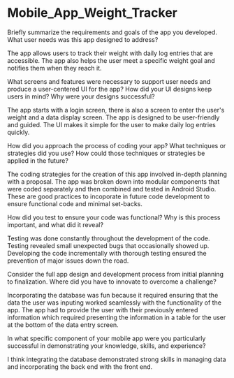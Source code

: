 # Mobile_App_Weight_Tracker


Briefly summarize the requirements and goals of the app you developed. What user needs was this app designed to address?

The app allows users to track their weight with daily log entries that are accessible. The app also helps the user meet a specific weight goal and notifies them when they reach it.



What screens and features were necessary to support user needs and produce a user-centered UI for the app? How did your UI designs keep users in mind? Why were your designs successful?

The app starts with a login screen, there is also a screen to enter the user's weight and a data display screen. The app is designed to be user-friendly and guided. The UI makes it simple for the user to make daily log entries quickly.



How did you approach the process of coding your app? What techniques or strategies did you use? How could those techniques or strategies be applied in the future?

The coding strategies for the creation of this app involved in-depth planning with a proposal. The app was broken down into modular components that were coded separately and then combined and tested in Android Studio. These are good practices to incoporate in future code development to ensure functional code and minimal set-backs.



How did you test to ensure your code was functional? Why is this process important, and what did it reveal?

Testing was done constantly throughout the development of the code. Testing revealed small unexpected bugs that occasionally showed up. Developing the code incrementally with thorough testing ensured the prevention of major issues down the road.



Consider the full app design and development process from initial planning to finalization. Where did you have to innovate to overcome a challenge?

Incorporating the database was fun because it required ensuring that the data the user was inputing worked seamlessly with the functionality of the app. The app had to provide the user with their previously entered information which required presenting the information in a table for the user at the bottom of the data entry screen.



In what specific component of your mobile app were you particularly successful in demonstrating your knowledge, skills, and experience?

I think integrating the database demonstrated strong skills in managing data and incorporating the back end with the front end.

